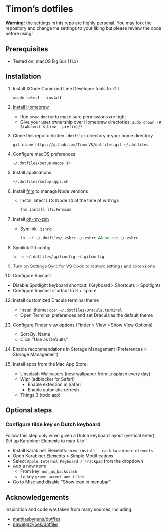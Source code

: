 # Timon’s dotfiles

**Warning:** the settings in this repo are highly personal. You may fork the repository and change the settings to your liking but please review the code before using!

## Prerequisites

- Tested on: macOS Big Sur (11.x)

## Installation

1. Install XCode Command Line Developer tools for Git

   ```
   xcode-select --install
   ```

2. [Install Homebrew](https://brew.sh/)

   - Run `brew doctor` to make sure permissions are right
   - Give your user ownership over Homebrew directories: `sudo chown -R $(whoami) $(brew --prefix)/*`

3. Clone this repo to hidden `.dotfiles` directory in your home directory

   ```
   git clone https://github.com/TimonVS/dotfiles.git ~/.dotfiles
   ```

4. Configure macOS preferences

   ```sh
   ~/.dotfiles/setup-macos.sh
   ```

5. Install applications

   ```sh
   ~/.dotfiles/setup-apps.sh
   ```

6. Install [fnm](https://github.com/Schniz/fnm) to manage Node versions

    - Install latest LTS (Node 14 at the time of writing):

      ```sh
      fnm install lts/Fermium
      ```

7. Install [oh-my-zsh](https://ohmyz.sh)

   - Symlink `.zshrc`: 

      ```sh
      ln -sf ~/.dotfiles/.zshrc ~/.zshrc && source ~/.zshrc
      ```

8. Symlink Git config

   ```sh
   ln -s ~/.dotfiles/.gitconfig ~/.gitconfig
   ```

9. Turn on [Settings Sync](https://code.visualstudio.com/docs/editor/settings-sync) for VS Code to restore settings and extensions

10. Configure Raycast

- Disable Spotlight keyboard shortcut: (Keyboard > Shortcuts > Spotlight)
- Configure Raycast shortcut to <kbd>⌘</kbd> + <kbd>space</kbd>

12. Install customized Dracula terminal theme

    - Install theme: `open ~/.dotfiles/Dracula.terminal`
    - Open Terminal preferences and set Dracula as the default theme

13. Configure Finder view options (Finder > View > Show View Options)

    - Sort By: Name
    - Click "Use as Defaults"

14. Enable recommendations in Storage Management (Preferences > Storage Management)

15. Install apps from the Mac App Store:

    - Unsplash Wallpapers (new wallpaper from Unsplash every day)
    - Wipr (adblocker for Safari)
      - Enable extension in Safari
      - Enable automatic refresh
    - Things 3 (todo app)

## Optional steps

### Configure tilde key on Dutch keyboard

Follow this step only when given a Dutch keyboard layout (vertical enter). Set up Karabiner Elements to map <kbd>§</kbd> to <kbd>`</kbd>

- Install Karabiner Elements: `brew install --cask karabiner-elements`
- Open Karabiner Elements > Simple Modifications
- Select `Apple Internal Keyboard / Trackpad` from the dropdown
- Add a new item:
  - From key: `non_us_backslash`
  - To key `grave_accent_and_tilde`
- Go to Misc and disable "Show icon in menubar"

## Acknowledgements

Inspiration and code was taken from many sources, including:

- [mathiasbynens/dotfiles](https://github.com/mathiasbynens/dotfiles)
- [pawelgrzybek/dotfiles](https://github.com/pawelgrzybek/dotfiles)
